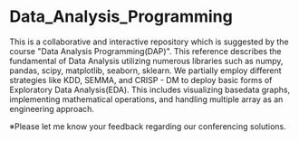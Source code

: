 # Data_Analysis_Programming
This is a collaborative and interactive repository which is suggested by the course "Data Analysis Programming(DAP)". This reference describes the fundamental of Data Analysis utilizing numerous libraries such as numpy, pandas, scipy, matplotlib, seaborn, sklearn. We partially employ different strategies like KDD, SEMMA, and CRISP - DM to deploy basic forms of Exploratory Data Analysis(EDA). This includes visualizing basedata graphs, implementing mathematical operations, and handling multiple array as an engineering approach. 

※Please let me know your feedback regarding our conferencing solutions.
